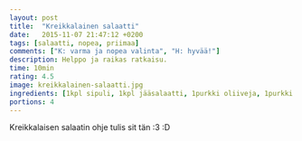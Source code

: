 ```yaml
---
layout: post
title:  "Kreikkalainen salaatti"
date:   2015-11-07 21:47:12 +0200
tags: [salaatti, nopea, priimaa]
comments: ["K: varma ja nopea valinta", "H: hyvää!"]
description: Helppo ja raikas ratkaisu.
time: 10min
rating: 4.5
image: kreikkalainen-salaatti.jpg
ingredients: [1kpl sipuli, 1kpl jääsalaatti, 1purkki oliiveja, 1purkki tomaatteja]
portions: 4 
---
```

Kreikkalaisen salaatin ohje tulis sit tän :3 :D